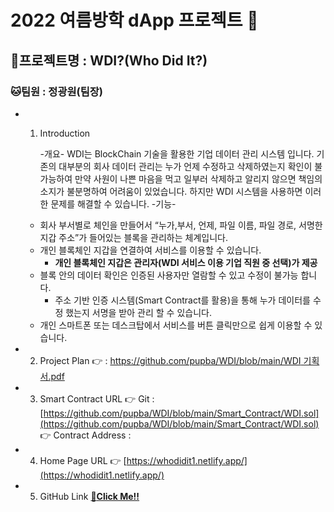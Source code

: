 # 2022 여름방학 dApp 프로젝트 🙉

## 🐰프로젝트명 : WDI?(Who Did It?)

### 🐱팀원 : 정광원(팀장)

-   1. Introduction

        -개요-
    WDI는 BlockChain 기술을 활용한 기업 데이터 관리 시스템 입니다. 기존의 대부분의 회사 데이터 관리는 누가 언제 수정하고 삭제하였는지 확인이 불가능하여 만약 사원이 나쁜 마음을 먹고 일부러 삭제하고 알리지 않으면 책임의 소지가 불분명하여 어려움이 있었습니다. 하지만 WDI 시스템을 사용하면 이러한 문제를 해결할 수 있습니다.
    -기능-
    -   회사 부서별로 체인을 만들어서 “누가,부서, 언제, 파일 이름, 파일 경로, 서명한 지갑 주소”가 들어있는 블록을 관리하는 체계입니다.
    -   개인 블록체인 지갑을 연결하여 서비스를 이용할 수 있습니다.
        -   **개인 블록체인 지갑은 관리자(WDI 서비스 이용 기업 직원 중 선택)가 제공**
    -   블록 안의 데이터 확인은 인증된 사용자만 열람할 수 있고 수정이 불가능 합니다.
        -   주소 기반 인증 시스템(Smart Contract를 활용)을 통해 누가 데이터를 수정 했는지 서명을 받아 관리 할 수 있습니다.
    -   개인 스마트폰 또는 데스크탑에서 서비스를 버튼 클릭만으로 쉽게 이용할 수 있습니다.
-   2. Project Plan
    👉 : [https://github.com/pupba/WDI/blob/main/WDI 기획서.pdf](https://github.com/pupba/WDI/blob/main/WDI%20%EA%B8%B0%ED%9A%8D%EC%84%9C.pdf)
-   3. Smart Contract URL
    👉 Git : [https://github.com/pupba/WDI/blob/main/Smart_Contract/WDI.sol](https://github.com/pupba/WDI/blob/main/Smart_Contract/WDI.sol)
    👉 Contract Address :
-   4. Home Page URL
    👉 [https://whodidit1.netlify.app/](https://whodidit1.netlify.app/)
-   5. GitHub Link
    [🙏](https://www.notion.so/8b834111c8ac4b199e6df221c84e4fb1)**[Click Me!!](https://github.com/pupba/WDI)**
